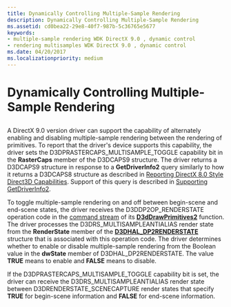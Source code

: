 ```yaml
---
title: Dynamically Controlling Multiple-Sample Rendering
description: Dynamically Controlling Multiple-Sample Rendering
ms.assetid: cd0bea22-29e8-40f7-987b-5c36765e5677
keywords:
- multiple-sample rendering WDK DirectX 9.0 , dynamic control
- rendering multisamples WDK DirectX 9.0 , dynamic control
ms.date: 04/20/2017
ms.localizationpriority: medium
---
```


# Dynamically Controlling Multiple-Sample Rendering


## <span id="ddk_dynamically_controlling_multiple_sample_rendering_gg"></span><span id="DDK_DYNAMICALLY_CONTROLLING_MULTIPLE_SAMPLE_RENDERING_GG"></span>


A DirectX 9.0 version driver can support the capability of alternately enabling and disabling multiple-sample rendering between the rendering of primitives. To report that the driver's device supports this capability, the driver sets the D3DPRASTERCAPS\_MULTISAMPLE\_TOGGLE capability bit in the **RasterCaps** member of the D3DCAPS9 structure. The driver returns a D3DCAPS9 structure in response to a **GetDriverInfo2** query similarly to how it returns a D3DCAPS8 structure as described in [Reporting DirectX 8.0 Style Direct3D Capabilities](reporting-directx-8-0-style-direct3d-capabilities.md). Support of this query is described in [Supporting GetDriverInfo2](supporting-getdriverinfo2.md).

To toggle multiple-sample rendering on and off between begin-scene and end-scene states, the driver receives the D3DDP2OP\_RENDERSTATE operation code in the [command stream](command-stream.md) of its [**D3dDrawPrimitives2**](/windows-hardware/drivers/ddi/d3dhal/nc-d3dhal-lpd3dhal_drawprimitives2cb) function. The driver processes the D3DRS\_MULTISAMPLEANTIALIAS render state from the **RenderState** member of the [**D3DHAL\_DP2RENDERSTATE**](/windows-hardware/drivers/ddi/d3dhal/ns-d3dhal-_d3dhal_dp2renderstate) structure that is associated with this operation code. The driver determines whether to enable or disable multiple-sample rendering from the Boolean value in the **dwState** member of D3DHAL\_DP2RENDERSTATE. The value **TRUE** means to enable and **FALSE** means to disable.

If the D3DPRASTERCAPS\_MULTISAMPLE\_TOGGLE capability bit is set, the driver can receive the D3DRS\_MULTISAMPLEANTIALIAS render state between D3DRENDERSTATE\_SCENECAPTURE render states that specify **TRUE** for begin-scene information and **FALSE** for end-scene information.

 

